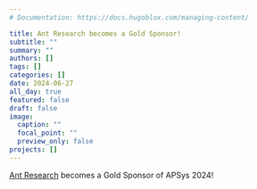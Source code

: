 ```yaml
---
# Documentation: https://docs.hugoblox.com/managing-content/

title: Ant Research becomes a Gold Sponsor!
subtitle: ""
summary: ""
authors: []
tags: []
categories: []
date: 2024-06-27
all_day: true
featured: false
draft: false
image:
  caption: ""
  focal_point: ""
  preview_only: false
projects: []
---
```

[Ant Research](https://www.antgroup.com/en) becomes a Gold Sponsor of APSys 2024!
